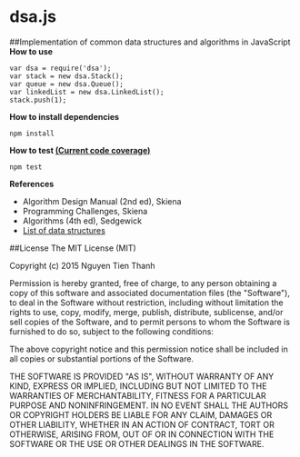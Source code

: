 # dsa.js
##Implementation of common data structures and algorithms in JavaScript<br>
**How to use**
```
var dsa = require('dsa');
var stack = new dsa.Stack();
var queue = new dsa.Queue();
var linkedList = new dsa.LinkedList();
stack.push(1);
```
**How to install dependencies**
```
npm install
```
**How to test [(Current code coverage)](https://cdn.rawgit.com/tienthanh8490/dsa.js/master/coverage/lcov-report/index.html)**
```
npm test
```
**References**
- Algorithm Design Manual (2nd ed), Skiena
- Programming Challenges, Skiena
- Algorithms (4th ed), Sedgewick
- [List of data structures](https://en.wikipedia.org/wiki/List_of_data_structures)

##License
The MIT License (MIT)

Copyright (c) 2015 Nguyen Tien Thanh

Permission is hereby granted, free of charge, to any person obtaining a copy
of this software and associated documentation files (the "Software"), to deal
in the Software without restriction, including without limitation the rights
to use, copy, modify, merge, publish, distribute, sublicense, and/or sell
copies of the Software, and to permit persons to whom the Software is
furnished to do so, subject to the following conditions:

The above copyright notice and this permission notice shall be included in all
copies or substantial portions of the Software.

THE SOFTWARE IS PROVIDED "AS IS", WITHOUT WARRANTY OF ANY KIND, EXPRESS OR
IMPLIED, INCLUDING BUT NOT LIMITED TO THE WARRANTIES OF MERCHANTABILITY,
FITNESS FOR A PARTICULAR PURPOSE AND NONINFRINGEMENT. IN NO EVENT SHALL THE
AUTHORS OR COPYRIGHT HOLDERS BE LIABLE FOR ANY CLAIM, DAMAGES OR OTHER
LIABILITY, WHETHER IN AN ACTION OF CONTRACT, TORT OR OTHERWISE, ARISING FROM,
OUT OF OR IN CONNECTION WITH THE SOFTWARE OR THE USE OR OTHER DEALINGS IN THE
SOFTWARE.
